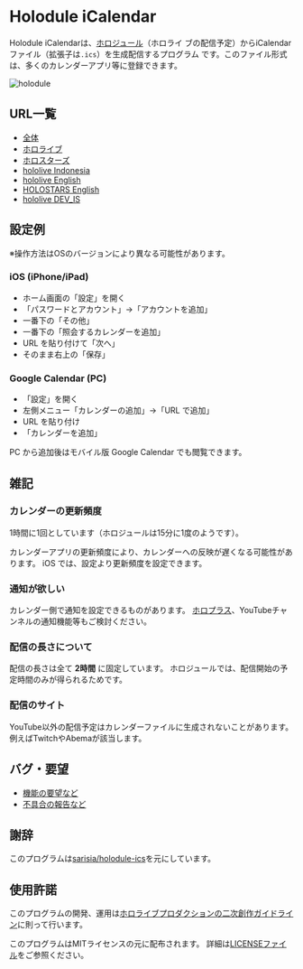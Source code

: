 # Holodule iCalendar

Holodule iCalendarは、[ホロジュール](https://schedule.hololive.tv/)（ホロライ
ブの配信予定）からiCalendarファイル（拡張子は`.ics`）を生成配信するプログラム
です。このファイル形式は、多くのカレンダーアプリ等に登録できます。

![holodule](https://user-images.githubusercontent.com/33576079/76172492-00a80e80-61da-11ea-9590-a6bcc4a4982d.png)

## URL一覧

* [全体](https://gemmaro.github.io/holodule-ics/holodule-all.ics)
* [ホロライブ](https://gemmaro.github.io/holodule-ics/holodule-hololive.ics)
* [ホロスターズ](https://gemmaro.github.io/holodule-ics/holodule-holostars.ics)
* [hololive Indonesia](https://gemmaro.github.io/holodule-ics/holodule-indonesia.ics)
* [hololive English](https://gemmaro.github.io/holodule-ics/holodule-english.ics)
* [HOLOSTARS English](https://gemmaro.github.io/holodule-ics/holodule-holostars_english.ics)
* [hololive DEV\_IS](https://gemmaro.github.io/holodule-ics/holodule-dev_is.ics)

## 設定例

※操作方法はOSのバージョンにより異なる可能性があります。

### iOS (iPhone/iPad)

* ホーム画面の「設定」を開く
* 「パスワードとアカウント」→「アカウントを追加」
* 一番下の「その他」
* 一番下の「照会するカレンダーを追加」
* URL を貼り付けて「次へ」
* そのまま右上の「保存」

### Google Calendar (PC)

* 「設定」を開く
* 左側メニュー「カレンダーの追加」→「URL で追加」
* URL を貼り付け
* 「カレンダーを追加」

PC から追加後はモバイル版 Google Calendar でも閲覧できます。

## 雑記

### カレンダーの更新頻度

1時間に1回としています（ホロジュールは15分に1度のようです）。

カレンダーアプリの更新頻度により、カレンダーへの反映が遅くなる可能性があります。
iOS では、設定より更新頻度を設定できます。

### 通知が欲しい

カレンダー側で通知を設定できるものがあります。
[ホロプラス](https://www.holoplus.com/)、YouTubeチャンネルの通知機能等もご検討ください。

### 配信の長さについて

配信の長さは全て **2時間** に固定しています。
ホロジュールでは、配信開始の予定時間のみが得られるためです。

### 配信のサイト

YouTube以外の配信予定はカレンダーファイルに生成されないことがあります。
例えばTwitchやAbemaが該当します。

## バグ・要望

* [機能の要望など](https://github.com/gemmaro/holodule-ics/discussions)
* [不具合の報告など](https://github.com/gemmaro/holodule-ics/issues)

## 謝辞

このプログラムは[sarisia/holodule-ics](https://github.com/sarisia/holodule-ics)を元にしています。

## 使用許諾

このプログラムの開発、運用は[ホロライブプロダクションの二次創作ガイドライン](https://hololivepro.com/terms/ "hololive")に則って行います。

このプログラムはMITライセンスの元に配布されます。
詳細は[LICENSEファイル](LICENSE)をご参照ください。
